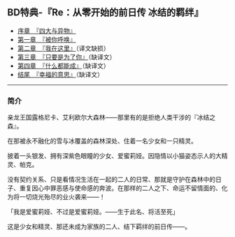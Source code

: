## BD特典-『Re：从零开始的前日传 冰结的羁绊』

- [序章　『四大与异物』](00.html)
- [第一章　『被你呼唤』](01.html)
- [第二章　『我在这里』](02.html)（译文缺损）
- [第三章　『只要是为了你』](03.html)（缺译文）
- [第四章　『什么都能成』](04.html)（缺译文）
- [结尾　『幸福的意思』](05.html)（缺译文）

------

### 简介

亲龙王国露格尼卡、艾利欧尔大森林——那里有的是拒绝人类干涉的『冰结之森』。

在那被永不融化的雪与冰覆盖的森林深处、住着一名少女和一只精灵。

披着一头银发、拥有深紫色眼瞳的少女、爱蜜莉娅。因隐情以小猫姿态示人的大精灵、帕克。

没有契约关系、只是看情况生活在一起的二人的日常、那就是守护在森林中的日子、重复因心中罪恶感与使命感的奔波。在那样的二人之下、命运不留情面的、化为将一切烧光殆尽的业火袭来——！

「我是爱蜜莉娅、不过是爱蜜莉娅。——生于此名、将活至死」

这是少女和精灵、那还未成为家族的二人、结下羁绊的前日传——。


